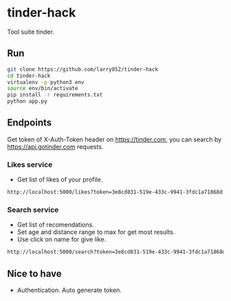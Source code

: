# tinder-hack
Tool suite tinder.

## Run
```sh
git clone https://github.com/larry852/tinder-hack
cd tinder-hack
virtualenv -p python3 env
source env/bin/activate
pip install -r requirements.txt
python app.py
```

## Endpoints
Get token of X-Auth-Token header on https://tinder.com, you can search by https://api.gotinder.com requests. 

### Likes service
- Get list of likes of your profile.
```sh
http://localhost:5000/likes?token=3e8cd831-519e-433c-9941-3fdc1a71868d
```

### Search service
- Get list of recomendations.
- Set age and distance range to max for get most results.
- Use click on name for give like.
```sh
http://localhost:5000/search?token=3e8cd831-519e-433c-9941-3fdc1a71868d
```

## Nice to have
- Authentication. Auto generate token.
